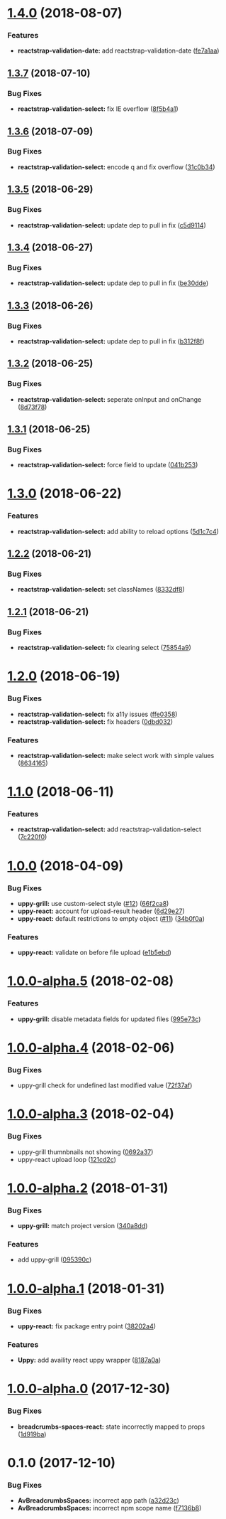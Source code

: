 <a name="1.4.0"></a>
# [1.4.0](https://github.com/Availity/availity-react/compare/v1.3.7...v1.4.0) (2018-08-07)


### Features

* **reactstrap-validation-date:** add reactstrap-validation-date ([fe7a1aa](https://github.com/Availity/availity-react/commit/fe7a1aa))



<a name="1.3.7"></a>
## [1.3.7](https://github.com/Availity/availity-react/compare/v1.3.6...v1.3.7) (2018-07-10)


### Bug Fixes

* **reactstrap-validation-select:** fix IE overflow ([8f5b4a1](https://github.com/Availity/availity-react/commit/8f5b4a1))



<a name="1.3.6"></a>
## [1.3.6](https://github.com/Availity/availity-react/compare/v1.3.5...v1.3.6) (2018-07-09)


### Bug Fixes

* **reactstrap-validation-select:** encode q and fix overflow ([31c0b34](https://github.com/Availity/availity-react/commit/31c0b34))



<a name="1.3.5"></a>
## [1.3.5](https://github.com/Availity/availity-react/compare/v1.3.4...v1.3.5) (2018-06-29)


### Bug Fixes

* **reactstrap-validation-select:** update dep to pull in fix ([c5d9114](https://github.com/Availity/availity-react/commit/c5d9114))



<a name="1.3.4"></a>
## [1.3.4](https://github.com/Availity/availity-react/compare/v1.3.3...v1.3.4) (2018-06-27)


### Bug Fixes

* **reactstrap-validation-select:** update dep to pull in fix ([be30dde](https://github.com/Availity/availity-react/commit/be30dde))



<a name="1.3.3"></a>
## [1.3.3](https://github.com/Availity/availity-react/compare/v1.3.2...v1.3.3) (2018-06-26)


### Bug Fixes

* **reactstrap-validation-select:** update dep to pull in fix ([b312f8f](https://github.com/Availity/availity-react/commit/b312f8f))



<a name="1.3.2"></a>
## [1.3.2](https://github.com/Availity/availity-react/compare/v1.3.1...v1.3.2) (2018-06-25)


### Bug Fixes

* **reactstrap-validation-select:** seperate onInput and onChange ([8d73f78](https://github.com/Availity/availity-react/commit/8d73f78))



<a name="1.3.1"></a>
## [1.3.1](https://github.com/Availity/availity-react/compare/v1.3.0...v1.3.1) (2018-06-25)


### Bug Fixes

* **reactstrap-validation-select:** force field to update ([041b253](https://github.com/Availity/availity-react/commit/041b253))



<a name="1.3.0"></a>
# [1.3.0](https://github.com/Availity/availity-react/compare/v1.2.2...v1.3.0) (2018-06-22)


### Features

* **reactstrap-validation-select:** add ability to reload options ([5d1c7c4](https://github.com/Availity/availity-react/commit/5d1c7c4))



<a name="1.2.2"></a>
## [1.2.2](https://github.com/Availity/availity-react/compare/v1.2.1...v1.2.2) (2018-06-21)


### Bug Fixes

* **reactstrap-validation-select:** set classNames ([8332df8](https://github.com/Availity/availity-react/commit/8332df8))



<a name="1.2.1"></a>
## [1.2.1](https://github.com/Availity/availity-react/compare/v1.2.0...v1.2.1) (2018-06-21)


### Bug Fixes

* **reactstrap-validation-select:** fix clearing select ([75854a9](https://github.com/Availity/availity-react/commit/75854a9))



<a name="1.2.0"></a>
# [1.2.0](https://github.com/Availity/availity-react/compare/v1.1.0...v1.2.0) (2018-06-19)


### Bug Fixes

* **reactstrap-validation-select:** fix a11y issues ([ffe0358](https://github.com/Availity/availity-react/commit/ffe0358))
* **reactstrap-validation-select:** fix headers ([0dbd032](https://github.com/Availity/availity-react/commit/0dbd032))


### Features

* **reactstrap-validation-select:** make select work with simple values ([8634165](https://github.com/Availity/availity-react/commit/8634165))



<a name="1.1.0"></a>
# [1.1.0](https://github.com/Availity/availity-react/compare/v1.0.0...v1.1.0) (2018-06-11)


### Features

* **reactstrap-validation-select:** add reactstrap-validation-select ([7c220f0](https://github.com/Availity/availity-react/commit/7c220f0))



<a name="1.0.0"></a>
# [1.0.0](https://github.com/Availity/availity-react/compare/v1.0.0-alpha.5...v1.0.0) (2018-04-09)


### Bug Fixes

* **uppy-grill:** use custom-select style ([#12](https://github.com/Availity/availity-react/issues/12)) ([66f2ca8](https://github.com/Availity/availity-react/commit/66f2ca8))
* **uppy-react:** account for upload-result header ([6d29e27](https://github.com/Availity/availity-react/commit/6d29e27))
* **uppy-react:** default restrictions to empty object ([#11](https://github.com/Availity/availity-react/issues/11)) ([34b0f0a](https://github.com/Availity/availity-react/commit/34b0f0a))


### Features

* **uppy-react:** validate on before file upload ([e1b5ebd](https://github.com/Availity/availity-react/commit/e1b5ebd))



<a name="1.0.0-alpha.5"></a>
# [1.0.0-alpha.5](https://github.com/Availity/availity-react/compare/v1.0.0-alpha.4...v1.0.0-alpha.5) (2018-02-08)


### Features

* **uppy-grill:** disable metadata fields for updated files ([995e73c](https://github.com/Availity/availity-react/commit/995e73c))



<a name="1.0.0-alpha.4"></a>
# [1.0.0-alpha.4](https://github.com/Availity/availity-react/compare/v1.0.0-alpha.3...v1.0.0-alpha.4) (2018-02-06)


### Bug Fixes

* uppy-grill check for undefined last modified value ([72f37af](https://github.com/Availity/availity-react/commit/72f37af))



<a name="1.0.0-alpha.3"></a>
# [1.0.0-alpha.3](https://github.com/Availity/availity-react/compare/v1.0.0-alpha.2...v1.0.0-alpha.3) (2018-02-04)


### Bug Fixes

* uppy-grill thumnbnails not showing ([0692a37](https://github.com/Availity/availity-react/commit/0692a37))
* uppy-react upload loop ([121cd2c](https://github.com/Availity/availity-react/commit/121cd2c))



<a name="1.0.0-alpha.2"></a>
# [1.0.0-alpha.2](https://github.com/Availity/availity-react/compare/v1.0.0-alpha.1...v1.0.0-alpha.2) (2018-01-31)


### Bug Fixes

* **uppy-grill:** match project version ([340a8dd](https://github.com/Availity/availity-react/commit/340a8dd))


### Features

* add uppy-grill ([095390c](https://github.com/Availity/availity-react/commit/095390c))



<a name="1.0.0-alpha.1"></a>
# [1.0.0-alpha.1](https://github.com/Availity/availity-react/compare/v1.0.0-alpha.0...v1.0.0-alpha.1) (2018-01-31)


### Bug Fixes

* **uppy-react:** fix package entry point ([38202a4](https://github.com/Availity/availity-react/commit/38202a4))


### Features

* **Uppy:** add availity react uppy wrapper ([8187a0a](https://github.com/Availity/availity-react/commit/8187a0a))



<a name="1.0.0-alpha.0"></a>
# [1.0.0-alpha.0](https://github.com/Availity/availity-react/compare/v0.1.0...v1.0.0-alpha.0) (2017-12-30)


### Bug Fixes

* **breadcrumbs-spaces-react:** state incorrectly mapped to props ([1d919ba](https://github.com/Availity/availity-react/commit/1d919ba))



<a name="0.1.0"></a>
# 0.1.0 (2017-12-10)


### Bug Fixes

* **AvBreadcrumbsSpaces:** incorrect app path ([a32d23c](https://github.com/Availity/availity-react/commit/a32d23c))
* **AvBreadcrumbsSpaces:** incorrect npm scope name ([f7136b8](https://github.com/Availity/availity-react/commit/f7136b8))



